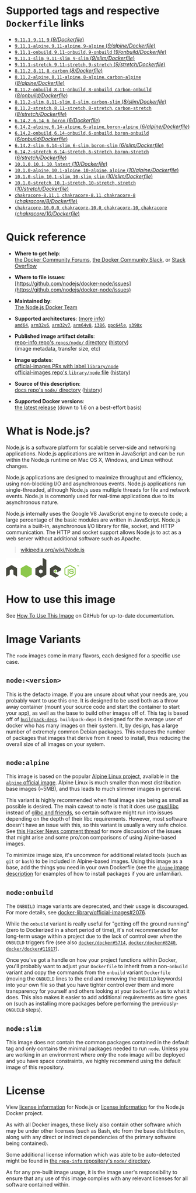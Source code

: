 <!--

********************************************************************************

WARNING:

    DO NOT EDIT "node/README.md"

    IT IS AUTO-GENERATED

    (from the other files in "node/" combined with a set of templates)

********************************************************************************

-->

# Supported tags and respective `Dockerfile` links

-	[`9.11.1`, `9.11`, `9` (*9/Dockerfile*)](https://github.com/nodejs/docker-node/blob/773be66016fd1ff4a860529a80af61277f75c7e2/9/Dockerfile)
-	[`9.11.1-alpine`, `9.11-alpine`, `9-alpine` (*9/alpine/Dockerfile*)](https://github.com/nodejs/docker-node/blob/9023f588717d236a92d91a8483ff0582484c22d1/9/alpine/Dockerfile)
-	[`9.11.1-onbuild`, `9.11-onbuild`, `9-onbuild` (*9/onbuild/Dockerfile*)](https://github.com/nodejs/docker-node/blob/9023f588717d236a92d91a8483ff0582484c22d1/9/onbuild/Dockerfile)
-	[`9.11.1-slim`, `9.11-slim`, `9-slim` (*9/slim/Dockerfile*)](https://github.com/nodejs/docker-node/blob/9023f588717d236a92d91a8483ff0582484c22d1/9/slim/Dockerfile)
-	[`9.11.1-stretch`, `9.11-stretch`, `9-stretch` (*9/stretch/Dockerfile*)](https://github.com/nodejs/docker-node/blob/9023f588717d236a92d91a8483ff0582484c22d1/9/stretch/Dockerfile)
-	[`8.11.2`, `8.11`, `8`, `carbon` (*8/Dockerfile*)](https://github.com/nodejs/docker-node/blob/9d34db0c5d314b704b7dc76481dca15b85eef7c2/8/Dockerfile)
-	[`8.11.2-alpine`, `8.11-alpine`, `8-alpine`, `carbon-alpine` (*8/alpine/Dockerfile*)](https://github.com/nodejs/docker-node/blob/9d34db0c5d314b704b7dc76481dca15b85eef7c2/8/alpine/Dockerfile)
-	[`8.11.2-onbuild`, `8.11-onbuild`, `8-onbuild`, `carbon-onbuild` (*8/onbuild/Dockerfile*)](https://github.com/nodejs/docker-node/blob/9d34db0c5d314b704b7dc76481dca15b85eef7c2/8/onbuild/Dockerfile)
-	[`8.11.2-slim`, `8.11-slim`, `8-slim`, `carbon-slim` (*8/slim/Dockerfile*)](https://github.com/nodejs/docker-node/blob/9d34db0c5d314b704b7dc76481dca15b85eef7c2/8/slim/Dockerfile)
-	[`8.11.2-stretch`, `8.11-stretch`, `8-stretch`, `carbon-stretch` (*8/stretch/Dockerfile*)](https://github.com/nodejs/docker-node/blob/9d34db0c5d314b704b7dc76481dca15b85eef7c2/8/stretch/Dockerfile)
-	[`6.14.2`, `6.14`, `6`, `boron` (*6/Dockerfile*)](https://github.com/nodejs/docker-node/blob/773be66016fd1ff4a860529a80af61277f75c7e2/6/Dockerfile)
-	[`6.14.2-alpine`, `6.14-alpine`, `6-alpine`, `boron-alpine` (*6/alpine/Dockerfile*)](https://github.com/nodejs/docker-node/blob/bb49c321f761c333ba87b18770121651f0a3004c/6/alpine/Dockerfile)
-	[`6.14.2-onbuild`, `6.14-onbuild`, `6-onbuild`, `boron-onbuild` (*6/onbuild/Dockerfile*)](https://github.com/nodejs/docker-node/blob/bb49c321f761c333ba87b18770121651f0a3004c/6/onbuild/Dockerfile)
-	[`6.14.2-slim`, `6.14-slim`, `6-slim`, `boron-slim` (*6/slim/Dockerfile*)](https://github.com/nodejs/docker-node/blob/bb49c321f761c333ba87b18770121651f0a3004c/6/slim/Dockerfile)
-	[`6.14.2-stretch`, `6.14-stretch`, `6-stretch`, `boron-stretch` (*6/stretch/Dockerfile*)](https://github.com/nodejs/docker-node/blob/bb49c321f761c333ba87b18770121651f0a3004c/6/stretch/Dockerfile)
-	[`10.1.0`, `10.1`, `10`, `latest` (*10/Dockerfile*)](https://github.com/nodejs/docker-node/blob/773be66016fd1ff4a860529a80af61277f75c7e2/10/Dockerfile)
-	[`10.1.0-alpine`, `10.1-alpine`, `10-alpine`, `alpine` (*10/alpine/Dockerfile*)](https://github.com/nodejs/docker-node/blob/2ecc9e8579f519ae3d267b5b497b8c04d6c7040d/10/alpine/Dockerfile)
-	[`10.1.0-slim`, `10.1-slim`, `10-slim`, `slim` (*10/slim/Dockerfile*)](https://github.com/nodejs/docker-node/blob/2ecc9e8579f519ae3d267b5b497b8c04d6c7040d/10/slim/Dockerfile)
-	[`10.1.0-stretch`, `10.1-stretch`, `10-stretch`, `stretch` (*10/stretch/Dockerfile*)](https://github.com/nodejs/docker-node/blob/2ecc9e8579f519ae3d267b5b497b8c04d6c7040d/10/stretch/Dockerfile)
-	[`chakracore-8.11.1`, `chakracore-8.11`, `chakracore-8` (*chakracore/8/Dockerfile*)](https://github.com/nodejs/docker-node/blob/eca9e8f34ca78bdba691e1d5ead82840e2673705/chakracore/8/Dockerfile)
-	[`chakracore-10.0.0`, `chakracore-10.0`, `chakracore-10`, `chakracore` (*chakracore/10/Dockerfile*)](https://github.com/nodejs/docker-node/blob/f713f15abe3ff05635326ba9716b7755c9d5f1aa/chakracore/10/Dockerfile)

# Quick reference

-	**Where to get help**:  
	[the Docker Community Forums](https://forums.docker.com/), [the Docker Community Slack](https://blog.docker.com/2016/11/introducing-docker-community-directory-docker-community-slack/), or [Stack Overflow](https://stackoverflow.com/search?tab=newest&q=docker)

-	**Where to file issues**:  
	[https://github.com/nodejs/docker-node/issues](https://github.com/nodejs/docker-node/issues)

-	**Maintained by**:  
	[The Node.js Docker Team](https://github.com/nodejs/docker-node)

-	**Supported architectures**: ([more info](https://github.com/docker-library/official-images#architectures-other-than-amd64))  
	[`amd64`](https://hub.docker.com/r/amd64/node/), [`arm32v6`](https://hub.docker.com/r/arm32v6/node/), [`arm32v7`](https://hub.docker.com/r/arm32v7/node/), [`arm64v8`](https://hub.docker.com/r/arm64v8/node/), [`i386`](https://hub.docker.com/r/i386/node/), [`ppc64le`](https://hub.docker.com/r/ppc64le/node/), [`s390x`](https://hub.docker.com/r/s390x/node/)

-	**Published image artifact details**:  
	[repo-info repo's `repos/node/` directory](https://github.com/docker-library/repo-info/blob/master/repos/node) ([history](https://github.com/docker-library/repo-info/commits/master/repos/node))  
	(image metadata, transfer size, etc)

-	**Image updates**:  
	[official-images PRs with label `library/node`](https://github.com/docker-library/official-images/pulls?q=label%3Alibrary%2Fnode)  
	[official-images repo's `library/node` file](https://github.com/docker-library/official-images/blob/master/library/node) ([history](https://github.com/docker-library/official-images/commits/master/library/node))

-	**Source of this description**:  
	[docs repo's `node/` directory](https://github.com/docker-library/docs/tree/master/node) ([history](https://github.com/docker-library/docs/commits/master/node))

-	**Supported Docker versions**:  
	[the latest release](https://github.com/docker/docker-ce/releases/latest) (down to 1.6 on a best-effort basis)

# What is Node.js?

Node.js is a software platform for scalable server-side and networking applications. Node.js applications are written in JavaScript and can be run within the Node.js runtime on Mac OS X, Windows, and Linux without changes.

Node.js applications are designed to maximize throughput and efficiency, using non-blocking I/O and asynchronous events. Node.js applications run single-threaded, although Node.js uses multiple threads for file and network events. Node.js is commonly used for real-time applications due to its asynchronous nature.

Node.js internally uses the Google V8 JavaScript engine to execute code; a large percentage of the basic modules are written in JavaScript. Node.js contains a built-in, asynchronous I/O library for file, socket, and HTTP communication. The HTTP and socket support allows Node.js to act as a web server without additional software such as Apache.

> [wikipedia.org/wiki/Node.js](https://en.wikipedia.org/wiki/Node.js)

![logo](https://raw.githubusercontent.com/docker-library/docs/01c12653951b2fe592c1f93a13b4e289ada0e3a1/node/logo.png)

# How to use this image

See [How To Use This Image](https://github.com/nodejs/docker-node/blob/master/README.md#how-to-use-this-image) on GitHub for up-to-date documentation.

# Image Variants

The `node` images come in many flavors, each designed for a specific use case.

## `node:<version>`

This is the defacto image. If you are unsure about what your needs are, you probably want to use this one. It is designed to be used both as a throw away container (mount your source code and start the container to start your app), as well as the base to build other images off of. This tag is based off of [`buildpack-deps`](https://registry.hub.docker.com/_/buildpack-deps/). `buildpack-deps` is designed for the average user of docker who has many images on their system. It, by design, has a large number of extremely common Debian packages. This reduces the number of packages that images that derive from it need to install, thus reducing the overall size of all images on your system.

## `node:alpine`

This image is based on the popular [Alpine Linux project](http://alpinelinux.org), available in [the `alpine` official image](https://hub.docker.com/_/alpine). Alpine Linux is much smaller than most distribution base images (~5MB), and thus leads to much slimmer images in general.

This variant is highly recommended when final image size being as small as possible is desired. The main caveat to note is that it does use [musl libc](http://www.musl-libc.org) instead of [glibc and friends](http://www.etalabs.net/compare_libcs.html), so certain software might run into issues depending on the depth of their libc requirements. However, most software doesn't have an issue with this, so this variant is usually a very safe choice. See [this Hacker News comment thread](https://news.ycombinator.com/item?id=10782897) for more discussion of the issues that might arise and some pro/con comparisons of using Alpine-based images.

To minimize image size, it's uncommon for additional related tools (such as `git` or `bash`) to be included in Alpine-based images. Using this image as a base, add the things you need in your own Dockerfile (see the [`alpine` image description](https://hub.docker.com/_/alpine/) for examples of how to install packages if you are unfamiliar).

## `node:onbuild`

The `ONBUILD` image variants are deprecated, and their usage is discouraged. For more details, see [docker-library/official-images#2076](https://github.com/docker-library/official-images/issues/2076).

While the `onbuild` variant is really useful for "getting off the ground running" (zero to Dockerized in a short period of time), it's not recommended for long-term usage within a project due to the lack of control over *when* the `ONBUILD` triggers fire (see also [`docker/docker#5714`](https://github.com/docker/docker/issues/5714), [`docker/docker#8240`](https://github.com/docker/docker/issues/8240), [`docker/docker#11917`](https://github.com/docker/docker/issues/11917)).

Once you've got a handle on how your project functions within Docker, you'll probably want to adjust your `Dockerfile` to inherit from a non-`onbuild` variant and copy the commands from the `onbuild` variant `Dockerfile` (moving the `ONBUILD` lines to the end and removing the `ONBUILD` keywords) into your own file so that you have tighter control over them and more transparency for yourself and others looking at your `Dockerfile` as to what it does. This also makes it easier to add additional requirements as time goes on (such as installing more packages before performing the previously-`ONBUILD` steps).

## `node:slim`

This image does not contain the common packages contained in the default tag and only contains the minimal packages needed to run `node`. Unless you are working in an environment where *only* the `node` image will be deployed and you have space constraints, we highly recommend using the default image of this repository.

# License

View [license information](https://github.com/nodejs/node/blob/master/LICENSE) for Node.js or [license information](https://github.com/nodejs/docker-node/blob/master/LICENSE) for the Node.js Docker project.

As with all Docker images, these likely also contain other software which may be under other licenses (such as Bash, etc from the base distribution, along with any direct or indirect dependencies of the primary software being contained).

Some additional license information which was able to be auto-detected might be found in [the `repo-info` repository's `node/` directory](https://github.com/docker-library/repo-info/tree/master/repos/node).

As for any pre-built image usage, it is the image user's responsibility to ensure that any use of this image complies with any relevant licenses for all software contained within.
